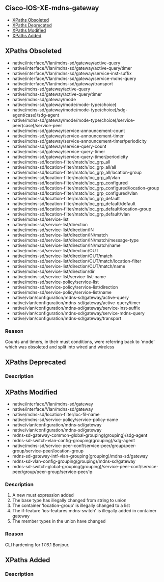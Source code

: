 ## Cisco-IOS-XE-mdns-gateway


- [XPaths Obsoleted](#xpaths-obsoleted)
- [XPaths Deprecated](#xpaths-deprecated)
- [XPaths Modified](#xpaths-modified)
- [XPaths Added](#xpaths-added)

## XPaths Obsoleted

- native/interface/Vlan/mdns-sd/gateway/active-query
- native/interface/Vlan/mdns-sd/gateway/active-query/timer
- native/interface/Vlan/mdns-sd/gateway/service-inst-suffix
- native/interface/Vlan/mdns-sd/gateway/service-mdns-query
- native/interface/Vlan/mdns-sd/gateway/transport
- native/mdns-sd/gateway/active-query
- native/mdns-sd/gateway/active-query/timer
- native/mdns-sd/gateway/mode
- native/mdns-sd/gateway/mode/mode-type(choice)
- native/mdns-sd/gateway/mode/mode-type(choice)/sdg-agent(case)/sdg-agent
- native/mdns-sd/gateway/mode/mode-type(choice)/service-peer(case)/service-peer
- native/mdns-sd/gateway/service-announcement-count
- native/mdns-sd/gateway/service-announcement-timer
- native/mdns-sd/gateway/service-announcement-timer/periodicity
- native/mdns-sd/gateway/service-query-count
- native/mdns-sd/gateway/service-query-timer
- native/mdns-sd/gateway/service-query-timer/periodicity
- native/mdns-sd/location-filter/match/loc_grp_all
- native/mdns-sd/location-filter/match/loc_grp_all/all
- native/mdns-sd/location-filter/match/loc_grp_all/location-group
- native/mdns-sd/location-filter/match/loc_grp_all/vlan
- native/mdns-sd/location-filter/match/loc_grp_configured
- native/mdns-sd/location-filter/match/loc_grp_configured/location-group
- native/mdns-sd/location-filter/match/loc_grp_configured/vlan
- native/mdns-sd/location-filter/match/loc_grp_default
- native/mdns-sd/location-filter/match/loc_grp_default/default
- native/mdns-sd/location-filter/match/loc_grp_default/location-group
- native/mdns-sd/location-filter/match/loc_grp_default/vlan
- native/mdns-sd/service-list
- native/mdns-sd/service-list/direction
- native/mdns-sd/service-list/direction/IN
- native/mdns-sd/service-list/direction/IN/match
- native/mdns-sd/service-list/direction/IN/match/message-type
- native/mdns-sd/service-list/direction/IN/match/name
- native/mdns-sd/service-list/direction/OUT
- native/mdns-sd/service-list/direction/OUT/match
- native/mdns-sd/service-list/direction/OUT/match/location-filter
- native/mdns-sd/service-list/direction/OUT/match/name
- native/mdns-sd/service-list/direction/dir
- native/mdns-sd/service-list/service-list-name
- native/mdns-sd/service-policy/service-list
- native/mdns-sd/service-policy/service-list/direction
- native/mdns-sd/service-policy/service-list/name
- native/vlan/configuration/mdns-sd/gateway/active-query
- native/vlan/configuration/mdns-sd/gateway/active-query/timer
- native/vlan/configuration/mdns-sd/gateway/service-inst-suffix
- native/vlan/configuration/mdns-sd/gateway/service-mdns-query
- native/vlan/configuration/mdns-sd/gateway/transport

### Reason

Counts and timers, in their must conditions, were referring back to 'mode' which was obsoleted and split into wired and wireless

## XPaths Deprecated

### Description

## XPaths Modified

- native/interface/Vlan/mdns-sd/gateway
- native/interface/Vlan/mdns-sd/gateway
- native/mdns-sd/location-filter/loc-fil-name
- native/mdns-sd/service-policy/service-policy-name
- native/vlan/configuration/mdns-sd/gateway
- native/vlan/configuration/mdns-sd/gateway
- mdns-sd-gateway-common-global-grouping(grouping)/sdg-agent
- mdns-sd-switch-vlan-config-grouping(grouping)/sdg-agent
- native/mdns-sd/service-peer-conf/service-peer/group/peer-group/service-peer/location-group
- mdns-sd-gateway-intf-vlan-grouping(grouping)/mdns-sd/gateway
- mdns-sd-vlan-config-grouping(grouping)/mdns-sd/gateway
- mdns-sd-switch-global-grouping(grouping)/service-peer-conf/service-peer/group/peer-group/service-peer/ip

### Description

1. A new must expression added
2. The base type has illegally changed from string to union
3. The container 'location-group' is illegally changed to a list
4. The if-feature 'ios-features:mdns-switch' is illegally added in container gateway
5. The member types in the union have changed

### Reason

CLI hardening for 17.6.1 Bonjour.

## XPaths Added

### Description
